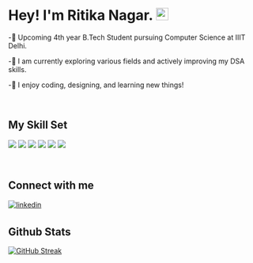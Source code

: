 # Hey! I'm Ritika Nagar. <img src="https://media.giphy.com/media/hvRJCLFzcasrR4ia7z/giphy.gif" width="25px">   
  

-🚀 Upcoming 4th year B.Tech Student pursuing Computer Science at IIIT Delhi.  
  

-🚀 I am currently exploring various fields and actively improving my DSA skills.  
  

-🚀 I enjoy coding, designing, and learning new things!  
  

<br/>  


## My Skill Set  
<p align="left">
<img src="https://img.shields.io/badge/Java-ED8B00?style=for-the-badge&logo=java&logoColor=white">
<img src="https://img.shields.io/badge/Python-FFD43B?style=for-the-badge&logo=python&logoColor=darkgreen">
<img src="https://img.shields.io/badge/CSS3-1572B6?style=for-the-badge&logo=css3&logoColor=white">
<img src="https://img.shields.io/badge/HTML5-E34F26?style=for-the-badge&logo=html5&logoColor=white">
<img src="https://img.shields.io/badge/C-00599C?style=for-the-badge&logo=c&logoColor=white">
<img src="https://img.shields.io/badge/MySQL-005C84?style=for-the-badge&logo=mysql&logoColor=white">
</p>
<br/>  


## Connect with me  
</a>
<a href="https://www.linkedin.com/in/ritikanagar09/" target="_blank">
<img src=https://img.shields.io/badge/linkedin-%231E77B5.svg?&style=for-the-badge&logo=linkedin&logoColor=white alt=linkedin style="margin-bottom: 5px;" />
</a>  
  

<br/>  


## Github Stats  
[![GitHub Streak](https://github-readme-streak-stats.herokuapp.com?user=ritikanagar09&theme=dark&hide_border=true)](https://git.io/streak-stats)




<br />
